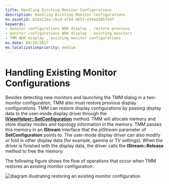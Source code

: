 ```yaml
---
title: Handling Existing Monitor Configurations
description: Handling Existing Monitor Configurations
ms.assetid: b2da12ea-cbcd-4754-a65f-e54ed305f5d7
keywords:
- monitor configurations WDK display , restore previous
- monitor configurations WDK display , existing monitors
- TMM WDK display , existing monitor configurations
ms.date: 04/20/2017
ms.localizationpriority: medium
---
```


# Handling Existing Monitor Configurations


Besides detecting new monitors and launching the TMM dialog in a two-monitor configuration, TMM also must restore previous display configurations. TMM can restore display configurations by passing display data to the user-mode display driver through the [**IViewHelper::SetConfiguration**](https://docs.microsoft.com/previous-versions/windows/hardware/drivers/ff568176(v=vs.85)) method. TMM will allocate memory and store display modes and topology information in the memory. TMM passes this memory in an **IStream** interface that the *pIStream* parameter of **SetConfiguration** points to. The user-mode display driver can also modify or fold in other display data (for example, gamma or TV settings). When the driver is finished with the display data, the driver calls the **IStream::Release** method to free the memory.

The following figure shows the flow of operations that occur when TMM restores an existing monitor configuration.

![diagram illustrating restoring an existing monitor configuration](images/tmm-existconfig.png)

 

 





